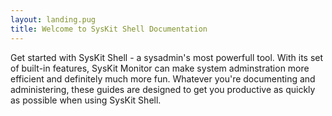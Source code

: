 ```yaml
---
layout: landing.pug
title: Welcome to SysKit Shell Documentation 
---
```


Get started with SysKit Shell - a sysadmin's most powerfull tool. With its set of built-in features, SysKit Monitor can make system adminstration more efficient and definitely much more fun. Whatever you're documenting and administering, these guides are designed to get you productive as quickly as possible when using SysKit Shell.